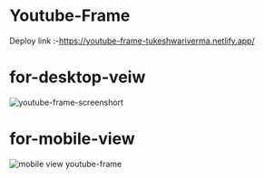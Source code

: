 # Youtube-Frame
Deploy link :-https://youtube-frame-tukeshwariverma.netlify.app/

# for-desktop-veiw
![youtube-frame-screenshort](https://user-images.githubusercontent.com/102142382/223796522-e7a00281-c1c1-4dcd-a194-a5e09a9067e4.jpeg)

# for-mobile-view
![mobile view youtube-frame](https://user-images.githubusercontent.com/102142382/223807855-fa7c2ed3-d172-4e53-96ff-7b21d98b412b.jpeg)
